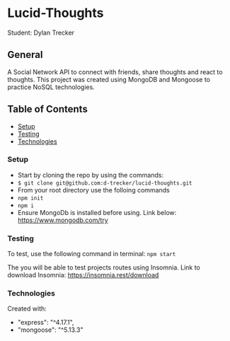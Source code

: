 # Lucid-Thoughts

Student: Dylan Trecker

## General 
A Social Network API to connect with friends, share thoughts and react to thoughts. 
This project was created using MongoDB and Mongoose to practice NoSQL technologies. 

## Table of Contents

- [Setup](#setup)
- [Testing](#testing)
- [Technologies](#technologies)

### Setup
* Start by cloning the repo by using the commands:
* `$ git clone git@github.com:d-trecker/lucid-thoughts.git`
* From your root directory use the folloing commands
* `npm init`
* `npm i`
* Ensure MongoDb is installed before using. Link below:
https://www.mongodb.com/try

### Testing
To test, use the following command in terminal:
`npm start`

The you will be able to test projects routes using Insomnia. 
Link to download Insomnia:
https://insomnia.rest/download

### Technologies
Created  with: 
* "express": "^4.17.1",
* "mongoose": "^5.13.3"